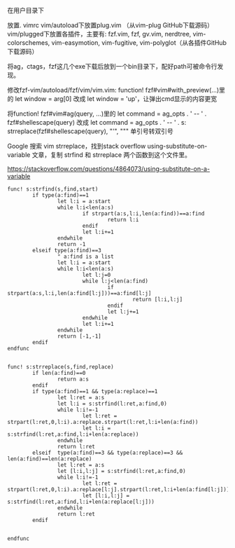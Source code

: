 在用户目录下

放置. vimrc
vim/autoload下放置plug.vim （从vim-plug GitHub下载源码）
vim/plugged下放置各插件，主要有: fzf.vim, fzf, gv.vim, nerdtree, vim-colorschemes, vim-easymotion, vim-fugitive, vim-polyglot（从各插件GitHub下载源码）

将ag，ctags，fzf这几个exe下载后放到一个bin目录下，配好path可被命令行发现。

修改fzf-vim/autoload/fzf/vim/vim.vim:
function! fzf#vim#with_preview(...)里的
let window = arg[0] 改成 let window = 'up'，让弹出cmd显示的内容更宽

将function! fzf#vim#ag(query, ...)里的
let command = ag_opts . ' -- ' . fzf#shellescape(query) 改成 let command = ag_opts . ' -- ' . s: strreplace(fzf#shellescape(query), "'", "\""
单引号转双引号

Google 搜索 vim strreplace，找到stack overflow
 using-substitute-on-variable
文章，复制 strfind 和 strreplace 两个函数到这个文件里。

https://stackoverflow.com/questions/4864073/using-substitute-on-a-variable

    func! s:strfind(s,find,start)
            if type(a:find)==1
                    let l:i = a:start
                    while l:i<len(a:s)
                            if strpart(a:s,l:i,len(a:find))==a:find
                                    return l:i
                            endif
                            let l:i+=1
                    endwhile
                    return -1
            elseif type(a:find)==3
                    " a:find is a list
                    let l:i = a:start
                    while l:i<len(a:s)
                            let l:j=0
                            while l:j<len(a:find)
                                    if strpart(a:s,l:i,len(a:find[l:j]))==a:find[l:j]
                                            return [l:i,l:j]
                                    endif
                                    let l:j+=1
                            endwhile
                            let l:i+=1
                    endwhile
                    return [-1,-1]
            endif
    endfunc


    func! s:strreplace(s,find,replace)
            if len(a:find)==0
                    return a:s
            endif
            if type(a:find)==1 && type(a:replace)==1
                    let l:ret = a:s
                    let l:i = s:strfind(l:ret,a:find,0)
                    while l:i!=-1
                            let l:ret = strpart(l:ret,0,l:i).a:replace.strpart(l:ret,l:i+len(a:find))
                            let l:i = s:strfind(l:ret,a:find,l:i+len(a:replace))
                    endwhile
                    return l:ret
            elseif  type(a:find)==3 && type(a:replace)==3 && len(a:find)==len(a:replace)
                    let l:ret = a:s
                    let [l:i,l:j] = s:strfind(l:ret,a:find,0)
                    while l:i!=-1
                            let l:ret = strpart(l:ret,0,l:i).a:replace[l:j].strpart(l:ret,l:i+len(a:find[l:j]))
                            let [l:i,l:j] = s:strfind(l:ret,a:find,l:i+len(a:replace[l:j]))
                    endwhile
                    return l:ret
            endif


    endfunc
